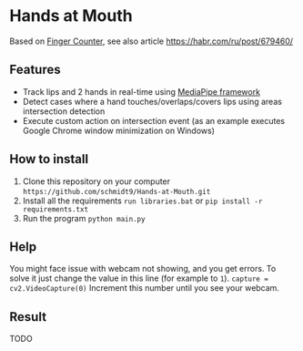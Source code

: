 # Hands at Mouth
Based on [Finger Counter](https://github.com/paveldat/finger_counter), see also article https://habr.com/ru/post/679460/

## Features
* Track lips and 2 hands in real-time using [MediaPipe framework](https://google.github.io/mediapipe/) 
* Detect cases where a hand touches/overlaps/covers lips using areas intersection detection
* Execute custom action on intersection event (as an example executes Google Chrome window minimization on Windows)

## How to install
1. Clone this repository on your computer
`https://github.com/schmidt9/Hands-at-Mouth.git`
2. Install all the requirements
`run libraries.bat` or
`pip install -r requirements.txt`
3. Run the program
`python main.py`

## Help
You might face issue with webcam not showing, and you get errors.
To solve it just change the value in this line (for example to `1`).
`capture = cv2.VideoCapture(0)`
Increment this number until you see your webcam.

## Result
TODO

